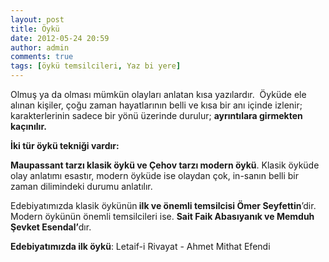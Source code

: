```yaml
---
layout: post
title: Öykü
date: 2012-05-24 20:59
author: admin
comments: true
tags: [öykü temsilcileri, Yaz bi yere]
---
```

Olmuş ya da olması mümkün olayları anlatan kısa yazılardır.  Öyküde ele alınan kişiler, çoğu zaman hayatlarının belli ve kısa bir anı içinde izlenir; karakterlerinin sadece bir yönü üzerinde durulur; <strong>ayrıntılara girmekten kaçınılır.</strong>

<strong>İki tür öykü tekniği vardır:</strong>

<strong>Maupassant tarzı klasik öykü ve Çehov tarzı modern öykü</strong>. Klasik öyküde olay anlatımı esastır, modern öyküde ise olaydan çok, in-sanın belli bir zaman dilimindeki durumu anlatılır.

Edebiyatımızda klasik öykünün<strong> ilk ve önemli temsilcisi Ömer Seyfettin</strong>’dir. Modern öykünün önemli temsilcileri ise. <strong>Sait Faik Abasıyanık ve Memduh Şevket Esendal’</strong>dır.

<strong>Edebiyatımızda ilk öykü</strong>: Letaif-i Rivayat - Ahmet Mithat Efendi
